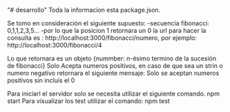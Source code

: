 "# desarrollo"
Toda la informacion esta package.json.

Se tomo en consideración el siguiente supuesto:
    -secuencia fibonacci: 0,1,1,2,3,5...
    -por lo que la posicion 1 retornara un 0
la url para hacer la consulta es : http://localhost:3000/fibonacci/numero, 
por ejemplo: http://localhost:3000/fibonacci/4

Lo que retornara es un objeto {nummber: n-ésimo termino de la sucesión de fibonacci}
Solo Acepta numeros positivos, en caso de que sea un strin o numero negativo retornara el siguiente mensaje: 
    Solo se aceptan numeros positivos sin incluis el 0

Para iniciarl el servidor solo se necesita utilizar el siguiente comando.
    npm start
Para visualizar los test utilizar el comando: 
    npm test